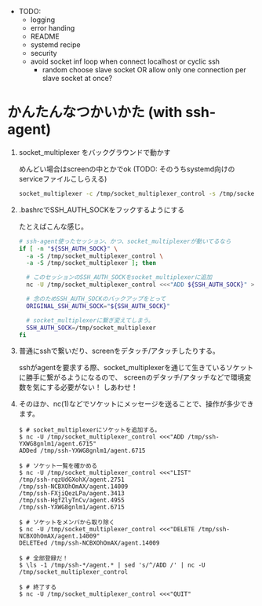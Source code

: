 - TODO:
    - logging
    - error handing
    - README
    - systemd recipe
    - security
    - avoid socket inf loop when connect localhost or cyclic ssh
        - random choose slave socket OR allow only one connection per slave socket at once?

# かんたんなつかいかた (with ssh-agent)

1. socket_multiplexer をバックグラウンドで動かす

    めんどい場合はscreenの中とかでok (TODO: そのうちsystemd向けのserviceファイルこしらえる)

    ```bash
    socket_multiplexer -c /tmp/socket_multiplexer_control -s /tmp/socket_multiplexer
    ```

1. .bashrcでSSH_AUTH_SOCKをフックするようにする

    たとえばこんな感じ。

    ```bash
    # ssh-agent使ったセッション、かつ、socket_multiplexerが動いてるなら
    if [ -n "${SSH_AUTH_SOCK}" \
      -a -S /tmp/socket_multiplexer_control \
      -a -S /tmp/socket_multiplexer ]; then

      # このセッションのSSH_AUTH_SOCKをsocket_multiplexerに追加
      nc -U /tmp/socket_multiplexer_control <<<"ADD ${SSH_AUTH_SOCK}" >/dev/null

      # 念のためSSH_AUTH_SOCKのバックアップをとって
      ORIGINAL_SSH_AUTH_SOCK="${SSH_AUTH_SOCK}"

      # socket_multiplexerに繋ぎ変えてしまう。
      SSH_AUTH_SOCK=/tmp/socket_multiplexer
    fi
    ```

1. 普通にsshで繋いだり、screenをデタッチ/アタッチしたりする。

    sshがagentを要求する際、socket_multiplexerを通じて生きているソケットに勝手に繋がるようになるので、
    screenのデタッチ/アタッチなどで環境変数を気にする必要がない！ しあわせ！

1. そのほか、nc(1)などでソケットにメッセージを送ることで、操作が多少できます。

    ```console
    $ # socket_multiplexerにソケットを追加する。
    $ nc -U /tmp/socket_multiplexer_control <<<"ADD /tmp/ssh-YXWG8gnlm1/agent.6715"
    ADDed /tmp/ssh-YXWG8gnlm1/agent.6715

    $ # ソケット一覧を確かめる
    $ nc -U /tmp/socket_multiplexer_control <<<"LIST"
    /tmp/ssh-rqzUdGXohX/agent.2751
    /tmp/ssh-NCBXOhOmAX/agent.14009
    /tmp/ssh-FXjiQezLPa/agent.3413
    /tmp/ssh-HgfZlyTnCv/agent.4955
    /tmp/ssh-YXWG8gnlm1/agent.6715

    $ # ソケットをメンバから取り除く
    $ nc -U /tmp/socket_multiplexer_control <<<"DELETE /tmp/ssh-NCBXOhOmAX/agent.14009"
    DELETEed /tmp/ssh-NCBXOhOmAX/agent.14009

    $ # 全部登録だ！
    $ \ls -1 /tmp/ssh-*/agent.* | sed 's/^/ADD /' | nc -U /tmp/socket_multiplexer_control

    $ # 終了する
    $ nc -U /tmp/socket_multiplexer_control <<<"QUIT"
    ```
